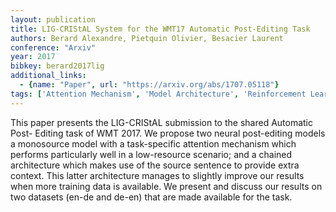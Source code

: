 ```yaml
---
layout: publication
title: LIG-CRIStAL System for the WMT17 Automatic Post-Editing Task
authors: Berard Alexandre, Pietquin Olivier, Besacier Laurent
conference: "Arxiv"
year: 2017
bibkey: berard2017lig
additional_links:
  - {name: "Paper", url: "https://arxiv.org/abs/1707.05118"}
tags: ['Attention Mechanism', 'Model Architecture', 'Reinforcement Learning', 'Training Techniques', 'Transformer']
---
```

This paper presents the LIG-CRIStAL submission to the shared Automatic Post- Editing task of WMT 2017. We propose two neural post-editing models a monosource model with a task-specific attention mechanism which performs particularly well in a low-resource scenario; and a chained architecture which makes use of the source sentence to provide extra context. This latter architecture manages to slightly improve our results when more training data is available. We present and discuss our results on two datasets (en-de and de-en) that are made available for the task.
